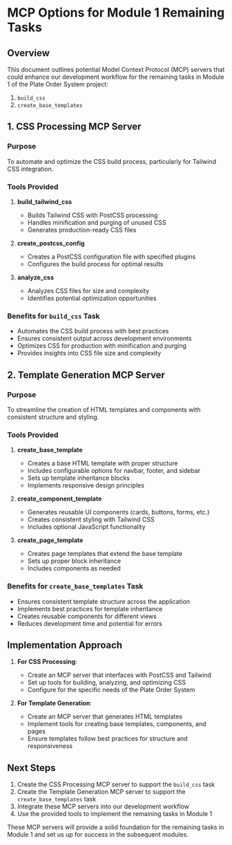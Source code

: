 # MCP Options for Module 1 Remaining Tasks

## Overview

This document outlines potential Model Context Protocol (MCP) servers that could enhance our development workflow for the remaining tasks in Module 1 of the Plate Order System project:

1. `build_css`
2. `create_base_templates`

## 1. CSS Processing MCP Server

### Purpose
To automate and optimize the CSS build process, particularly for Tailwind CSS integration.

### Tools Provided

1. **build_tailwind_css**
   - Builds Tailwind CSS with PostCSS processing
   - Handles minification and purging of unused CSS
   - Generates production-ready CSS files

2. **create_postcss_config**
   - Creates a PostCSS configuration file with specified plugins
   - Configures the build process for optimal results

3. **analyze_css**
   - Analyzes CSS files for size and complexity
   - Identifies potential optimization opportunities

### Benefits for `build_css` Task

- Automates the CSS build process with best practices
- Ensures consistent output across development environments
- Optimizes CSS for production with minification and purging
- Provides insights into CSS file size and complexity

## 2. Template Generation MCP Server

### Purpose
To streamline the creation of HTML templates and components with consistent structure and styling.

### Tools Provided

1. **create_base_template**
   - Creates a base HTML template with proper structure
   - Includes configurable options for navbar, footer, and sidebar
   - Sets up template inheritance blocks
   - Implements responsive design principles

2. **create_component_template**
   - Generates reusable UI components (cards, buttons, forms, etc.)
   - Creates consistent styling with Tailwind CSS
   - Includes optional JavaScript functionality

3. **create_page_template**
   - Creates page templates that extend the base template
   - Sets up proper block inheritance
   - Includes components as needed

### Benefits for `create_base_templates` Task

- Ensures consistent template structure across the application
- Implements best practices for template inheritance
- Creates reusable components for different views
- Reduces development time and potential for errors

## Implementation Approach

1. **For CSS Processing**:
   - Create an MCP server that interfaces with PostCSS and Tailwind
   - Set up tools for building, analyzing, and optimizing CSS
   - Configure for the specific needs of the Plate Order System

2. **For Template Generation**:
   - Create an MCP server that generates HTML templates
   - Implement tools for creating base templates, components, and pages
   - Ensure templates follow best practices for structure and responsiveness

## Next Steps

1. Create the CSS Processing MCP server to support the `build_css` task
2. Create the Template Generation MCP server to support the `create_base_templates` task
3. Integrate these MCP servers into our development workflow
4. Use the provided tools to implement the remaining tasks in Module 1

These MCP servers will provide a solid foundation for the remaining tasks in Module 1 and set us up for success in the subsequent modules.
